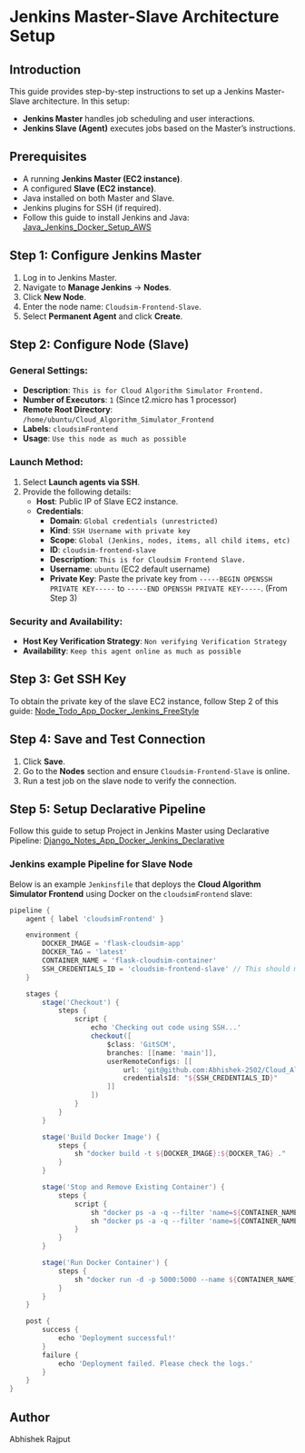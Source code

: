 # Jenkins Master-Slave Architecture Setup

## Introduction
This guide provides step-by-step instructions to set up a Jenkins Master-Slave architecture. In this setup:
- **Jenkins Master** handles job scheduling and user interactions.
- **Jenkins Slave (Agent)** executes jobs based on the Master’s instructions.

## Prerequisites
- A running **Jenkins Master (EC2 instance)**.
- A configured **Slave (EC2 instance)**.
- Java installed on both Master and Slave.
- Jenkins plugins for SSH (if required).
- Follow this guide to install Jenkins and Java: [Java_Jenkins_Docker_Setup_AWS](https://github.com/Abhishek-2502/Java_Jenkins_Docker_Setup_AWS)

## Step 1: Configure Jenkins Master

1. Log in to Jenkins Master.
2. Navigate to **Manage Jenkins** -> **Nodes**.
3. Click **New Node**.
4. Enter the node name: `Cloudsim-Frontend-Slave`.
5. Select **Permanent Agent** and click **Create**.

## Step 2: Configure Node (Slave)

### General Settings:
- **Description**: `This is for Cloud Algorithm Simulator Frontend.`
- **Number of Executors**: `1` (Since t2.micro has 1 processor)
- **Remote Root Directory**: `/home/ubuntu/Cloud_Algorithm_Simulator_Frontend`
- **Labels**: `cloudsimFrontend`
- **Usage**: `Use this node as much as possible`

### Launch Method:
1. Select **Launch agents via SSH**.
2. Provide the following details:
   - **Host**: Public IP of Slave EC2 instance.
   - **Credentials**:
     - **Domain**: `Global credentials (unrestricted)`
     - **Kind**: `SSH Username with private key`
     - **Scope**: `Global (Jenkins, nodes, items, all child items, etc)`
     - **ID**: `cloudsim-frontend-slave`
     - **Description**: `This is for Cloudsim Frontend Slave.`
     - **Username**: `ubuntu` (EC2 default username)
     - **Private Key**: Paste the private key from `-----BEGIN OPENSSH PRIVATE KEY-----` to `-----END OPENSSH PRIVATE KEY-----`. (From Step 3)

### Security and Availability:
- **Host Key Verification Strategy**: `Non verifying Verification Strategy`
- **Availability**: `Keep this agent online as much as possible`

## Step 3: Get SSH Key
To obtain the private key of the slave EC2 instance, follow Step 2 of this guide: [Node_Todo_App_Docker_Jenkins_FreeStyle](https://github.com/Abhishek-2502/Node_Todo_App_Docker_Jenkins_FreeStyle) 

## Step 4: Save and Test Connection
1. Click **Save**.
2. Go to the **Nodes** section and ensure `Cloudsim-Frontend-Slave` is online.
3. Run a test job on the slave node to verify the connection.

## Step 5: Setup Declarative Pipeline
Follow this guide to setup Project in Jenkins Master using Declarative Pipeline: [Django_Notes_App_Docker_Jenkins_Declarative](https://github.com/Abhishek-2502/Django_Notes_App_Docker_Jenkins_Declarative)

### Jenkins example Pipeline for Slave Node
Below is an example `Jenkinsfile` that deploys the **Cloud Algorithm Simulator Frontend** using Docker on the `cloudsimFrontend` slave:

```groovy
pipeline {
    agent { label 'cloudsimFrontend' }

    environment {
        DOCKER_IMAGE = 'flask-cloudsim-app'
        DOCKER_TAG = 'latest'
        CONTAINER_NAME = 'flask-cloudsim-container'
        SSH_CREDENTIALS_ID = 'cloudsim-frontend-slave' // This should match Jenkins credentials ID
    }

    stages {
        stage('Checkout') {
            steps {
                script {
                    echo 'Checking out code using SSH...'
                    checkout([
                        $class: 'GitSCM',
                        branches: [[name: 'main']],
                        userRemoteConfigs: [[
                            url: 'git@github.com:Abhishek-2502/Cloud_Algorithm_Simulator_Frontend.git',
                            credentialsId: "${SSH_CREDENTIALS_ID}"
                        ]]
                    ])
                }
            }
        }

        stage('Build Docker Image') {
            steps {
                sh "docker build -t ${DOCKER_IMAGE}:${DOCKER_TAG} ."
            }
        }

        stage('Stop and Remove Existing Container') {
            steps {
                script {
                    sh "docker ps -a -q --filter 'name=${CONTAINER_NAME}' | xargs -r docker stop"
                    sh "docker ps -a -q --filter 'name=${CONTAINER_NAME}' | xargs -r docker rm"
                }
            }
        }

        stage('Run Docker Container') {
            steps {
                sh "docker run -d -p 5000:5000 --name ${CONTAINER_NAME} ${DOCKER_IMAGE}:${DOCKER_TAG}"
            }
        }
    }

    post {
        success {
            echo 'Deployment successful!'
        }
        failure {
            echo 'Deployment failed. Please check the logs.'
        }
    }
}
```

## Author
Abhishek Rajput

